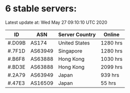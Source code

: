 # 6 stable servers:

Latest update at: Wed May 27 09:10:10 UTC 2020

| ID | ASN | Server Country | Online |
| -- | --- | -------------- | ------ |
| #.D09B | AS174 | United States | 1280 hrs |
| #.7F1D | AS63949 | Singapore | 1280 hrs |
| #.B6F8 | AS63888 | Hong Kong | 1030 hrs |
| #.BD3E | AS63888 | Hong Kong | 2099 hrs |
| #.2A79 | AS63949 | Japan | 939 hrs |
| #.47E3 | AS16509 | Japan | 55 hrs |

